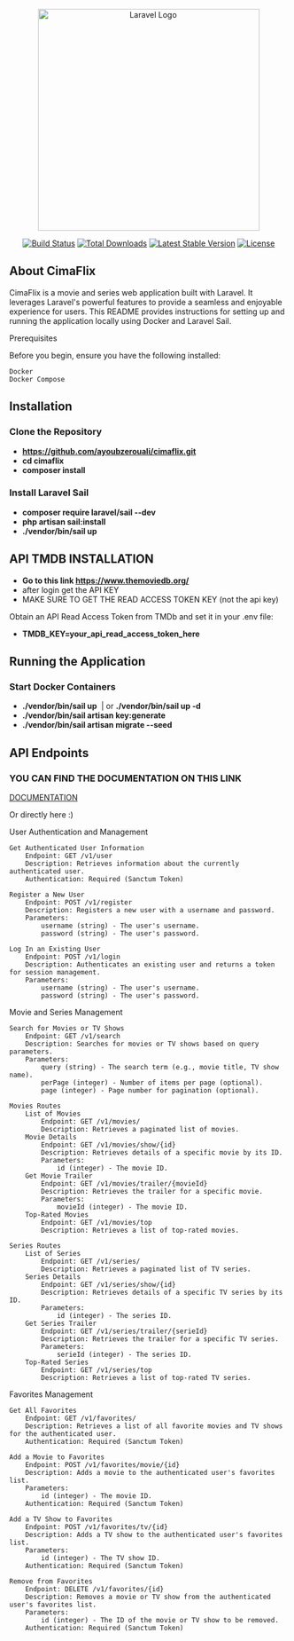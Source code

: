 <p align="center"><a href="https://laravel.com" target="_blank"><img src="https://raw.githubusercontent.com/laravel/art/master/logo-lockup/5%20SVG/2%20CMYK/1%20Full%20Color/laravel-logolockup-cmyk-red.svg" width="400" alt="Laravel Logo"></a></p>

<p align="center">
<a href="https://github.com/laravel/framework/actions"><img src="https://github.com/laravel/framework/workflows/tests/badge.svg" alt="Build Status"></a>
<a href="https://packagist.org/packages/laravel/framework"><img src="https://img.shields.io/packagist/dt/laravel/framework" alt="Total Downloads"></a>
<a href="https://packagist.org/packages/laravel/framework"><img src="https://img.shields.io/packagist/v/laravel/framework" alt="Latest Stable Version"></a>
<a href="https://packagist.org/packages/laravel/framework"><img src="https://img.shields.io/packagist/l/laravel/framework" alt="License"></a>
</p>

## About CimaFlix


CimaFlix is a movie and series web application built with Laravel. It leverages Laravel's powerful features to provide a seamless and enjoyable experience for users. This README provides instructions for setting up and running the application locally using Docker and Laravel Sail.

Prerequisites

Before you begin, ensure you have the following installed:

    Docker
    Docker Compose


## Installation

### Clone the Repository
- **https://github.com/ayoubzerouali/cimaflix.git**
- **cd cimaflix**
- **composer install**

### Install Laravel Sail
- **composer require laravel/sail --dev**
- **php artisan sail:install**
- **./vendor/bin/sail up**

## API TMDB INSTALLATION 
- **Go to this link <a href="https://www.themoviedb.org/">https://www.themoviedb.org/</a>**
- after login get the API KEY
- MAKE SURE TO GET THE READ ACCESS TOKEN KEY (not the api key)

Obtain an API Read Access Token from TMDb and set it in your .env file:
- **TMDB_KEY=your_api_read_access_token_here**


## Running the Application

### Start Docker Containers

- **./vendor/bin/sail up**  | or **./vendor/bin/sail up -d** 
- **./vendor/bin/sail artisan key:generate**
- **./vendor/bin/sail artisan migrate --seed**


## API Endpoints

### YOU CAN FIND THE DOCUMENTATION ON THIS LINK 

<a target='_blank' href="https://documenter.getpostman.com/view/37807536/2sA3sAi815">DOCUMENTATION</a>

Or directly here :) 

User Authentication and Management

    Get Authenticated User Information
        Endpoint: GET /v1/user
        Description: Retrieves information about the currently authenticated user.
        Authentication: Required (Sanctum Token)

    Register a New User
        Endpoint: POST /v1/register
        Description: Registers a new user with a username and password.
        Parameters:
            username (string) - The user's username.
            password (string) - The user's password.

    Log In an Existing User
        Endpoint: POST /v1/login
        Description: Authenticates an existing user and returns a token for session management.
        Parameters:
            username (string) - The user's username.
            password (string) - The user's password.

Movie and Series Management

    Search for Movies or TV Shows
        Endpoint: GET /v1/search
        Description: Searches for movies or TV shows based on query parameters.
        Parameters:
            query (string) - The search term (e.g., movie title, TV show name).
            perPage (integer) - Number of items per page (optional).
            page (integer) - Page number for pagination (optional).

    Movies Routes
        List of Movies
            Endpoint: GET /v1/movies/
            Description: Retrieves a paginated list of movies.
        Movie Details
            Endpoint: GET /v1/movies/show/{id}
            Description: Retrieves details of a specific movie by its ID.
            Parameters:
                id (integer) - The movie ID.
        Get Movie Trailer
            Endpoint: GET /v1/movies/trailer/{movieId}
            Description: Retrieves the trailer for a specific movie.
            Parameters:
                movieId (integer) - The movie ID.
        Top-Rated Movies
            Endpoint: GET /v1/movies/top
            Description: Retrieves a list of top-rated movies.

    Series Routes
        List of Series
            Endpoint: GET /v1/series/
            Description: Retrieves a paginated list of TV series.
        Series Details
            Endpoint: GET /v1/series/show/{id}
            Description: Retrieves details of a specific TV series by its ID.
            Parameters:
                id (integer) - The series ID.
        Get Series Trailer
            Endpoint: GET /v1/series/trailer/{serieId}
            Description: Retrieves the trailer for a specific TV series.
            Parameters:
                serieId (integer) - The series ID.
        Top-Rated Series
            Endpoint: GET /v1/series/top
            Description: Retrieves a list of top-rated TV series.

Favorites Management

    Get All Favorites
        Endpoint: GET /v1/favorites/
        Description: Retrieves a list of all favorite movies and TV shows for the authenticated user.
        Authentication: Required (Sanctum Token)

    Add a Movie to Favorites
        Endpoint: POST /v1/favorites/movie/{id}
        Description: Adds a movie to the authenticated user's favorites list.
        Parameters:
            id (integer) - The movie ID.
        Authentication: Required (Sanctum Token)

    Add a TV Show to Favorites
        Endpoint: POST /v1/favorites/tv/{id}
        Description: Adds a TV show to the authenticated user's favorites list.
        Parameters:
            id (integer) - The TV show ID.
        Authentication: Required (Sanctum Token)

    Remove from Favorites
        Endpoint: DELETE /v1/favorites/{id}
        Description: Removes a movie or TV show from the authenticated user's favorites list.
        Parameters:
            id (integer) - The ID of the movie or TV show to be removed.
        Authentication: Required (Sanctum Token)



